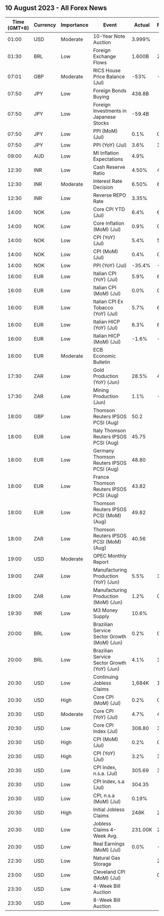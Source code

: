 ## 10 August 2023 - All Forex News

| Time (GMT+8) | Currency | Importance | Event | Actual | Forecast | Previous |
|------|----------|------------|-------|--------|----------|----------|
| 01:00 | USD | Moderate | 10-Year Note Auction | 3.999% |  | 3.857% |
| 01:30 | BRL | Low | Foreign Exchange Flows | 1.600B | 2.187B | 2.126B |
| 07:01 | GBP | Moderate | RICS House Price Balance (Jul) | -53% | -50% | -48% |
| 07:50 | JPY | Low | Foreign Bonds Buying | 438.8B |  | 211.7B |
| 07:50 | JPY | Low | Foreign Investments in Japanese Stocks | -59.4B |  | 195.7B |
| 07:50 | JPY | Low | PPI (MoM) (Jul) | 0.1% | 0.2% | -0.1% |
| 07:50 | JPY | Low | PPI (YoY) (Jul) | 3.6% | 3.5% | 4.3% |
| 09:00 | AUD | Low | MI Inflation Expectations | 4.9% |  | 5.2% |
| 12:30 | INR | Low | Cash Reserve Ratio | 4.50% | 4.50% | 4.50% |
| 12:30 | INR | Moderate | Interest Rate Decision | 6.50% | 6.50% | 6.50% |
| 12:30 | INR | Low | Reverse REPO Rate | 3.35% |  | 3.35% |
| 14:00 | NOK | Low | Core CPI YTD (Jul) | 6.4% | 6.3% | 7.0% |
| 14:00 | NOK | Low | Core Inflation (MoM) (Jul) | 0.9% | 0.8% | 0.9% |
| 14:00 | NOK | Low | CPI (YoY) (Jul) | 5.4% | 5.7% | 6.4% |
| 14:00 | NOK | Low | CPI (MoM) (Jul) | 0.4% | 0.7% | 0.6% |
| 14:00 | NOK | Low | PPI (YoY) (Jul) | -35.4% | -46.7% | -28.5% |
| 16:00 | EUR | Low | Italian CPI (YoY) (Jul) | 5.9% | 6.0% | 6.4% |
| 16:00 | EUR | Low | Italian CPI (MoM) (Jul) | 0.0% | 0.1% | 0.0% |
| 16:00 | EUR | Low | Italian CPI Ex Tobacco (YoY) (Jul) | 5.7% | 6.1% | 6.0% |
| 16:00 | EUR | Low | Italian HICP (YoY) (Jul) | 6.3% | 6.4% | 6.7% |
| 16:00 | EUR | Low | Italian HICP (MoM) (Jul) | -1.6% | -1.5% | 0.1% |
| 16:00 | EUR | Moderate | ECB Economic Bulletin |  |  |  |
| 17:30 | ZAR | Low | Gold Production (YoY) (Jun) | 28.5% | 4.8% | 27.9% |
| 17:30 | ZAR | Low | Mining Production (Jun) | 1.1% | -0.2% | -0.7% |
| 18:00 | GBP | Low | Thomson Reuters IPSOS PCSI (Aug) | 50.2 |  | 46.7 |
| 18:00 | EUR | Low | Italy Thomson Reuters IPSOS PCSI (Aug) | 45.75 |  | 44.15 |
| 18:00 | EUR | Low | Germany Thomson Reuters IPSOS PCSI (Aug) | 48.80 |  | 46.86 |
| 18:00 | EUR | Low | France Thomson Reuters IPSOS PCSI (Aug) | 43.82 |  | 41.31 |
| 18:00 | EUR | Low | Thomson Reuters IPSOS PCSI (MoM) (Aug) | 49.82 |  | 46.12 |
| 18:00 | ZAR | Low | Thomson Reuters IPSOS PCSI (MoM) (Aug) | 40.56 |  | 40.58 |
| 19:00 | USD | Moderate | OPEC Monthly Report |  |  |  |
| 19:00 | ZAR | Low | Manufacturing Production (YoY) (Jun) | 5.5% | 3.0% | 2.4% |
| 19:00 | ZAR | Low | Manufacturing Production (MoM) (Jun) | 1.2% | 0.7% | -1.3% |
| 19:30 | INR | Low | M3 Money Supply | 10.6% |  | 11.4% |
| 20:00 | BRL | Low | Brazilian Service Sector Growth (MoM) (Jun) | 0.2% | 0.1% | 0.9% |
| 20:00 | BRL | Low | Brazilian Service Sector Growth (YoY) (Jun) | 4.1% | 3.7% | 4.7% |
| 20:30 | USD | Low | Continuing Jobless Claims | 1,684K | 1,710K | 1,692K |
| 20:30 | USD | High | Core CPI (MoM) (Jul) | 0.2% | 0.2% | 0.2% |
| 20:30 | USD | Moderate | Core CPI (YoY) (Jul) | 4.7% | 4.8% | 4.8% |
| 20:30 | USD | Low | Core CPI Index (Jul) | 308.80 | 308.33 | 308.31 |
| 20:30 | USD | High | CPI (MoM) (Jul) | 0.2% | 0.2% | 0.2% |
| 20:30 | USD | High | CPI (YoY) (Jul) | 3.2% | 3.3% | 3.0% |
| 20:30 | USD | Low | CPI Index, n.s.a. (Jul) | 305.69 | 305.84 | 305.11 |
| 20:30 | USD | Low | CPI Index, s.a (Jul) | 304.35 |  | 303.84 |
| 20:30 | USD | Low | CPI, n.s.a (MoM) (Jul) | 0.19% |  | 0.32% |
| 20:30 | USD | High | Initial Jobless Claims | 248K | 230K | 227K |
| 20:30 | USD | Low | Jobless Claims 4-Week Avg. | 231.00K | 231.01K | 228.25K |
| 20:30 | USD | Low | Real Earnings (MoM) (Jul) | 0.0% | -0.1% | 0.6% |
| 22:30 | USD | Low | Natural Gas Storage |  | 25B | 14B |
| 23:00 | USD | Low | Cleveland CPI (MoM) (Jul) |  | 0.4% | 0.4% |
| 23:30 | USD | Low | 4-Week Bill Auction |  |  | 5.275% |
| 23:30 | USD | Low | 8-Week Bill Auction |  |  | 5.285% |
